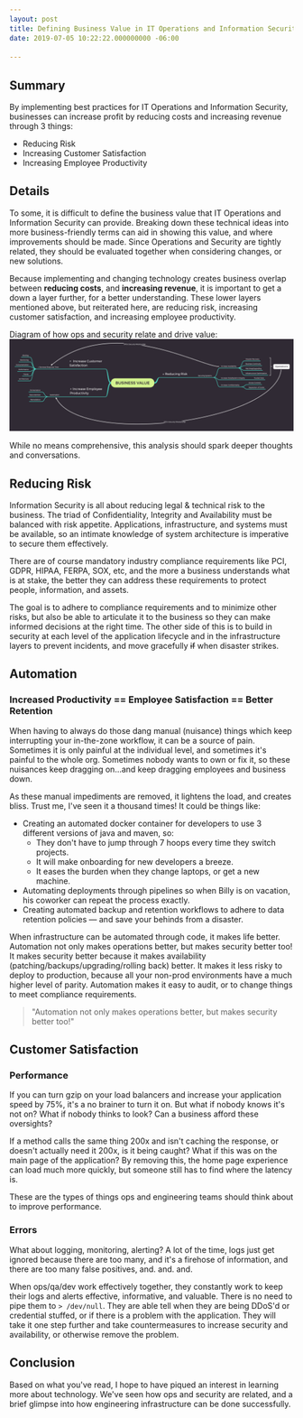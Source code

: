 ```yaml
---
layout: post
title: Defining Business Value in IT Operations and Information Security
date: 2019-07-05 10:22:22.000000000 -06:00

---
```


## Summary
By implementing best practices for IT Operations and Information Security, businesses can increase profit by reducing costs and increasing revenue through 3 things:

* Reducing Risk
* Increasing Customer Satisfaction
* Increasing Employee Productivity

## Details

To some, it is difficult to define the business value that IT Operations and Information Security can provide. Breaking down these technical ideas into more business-friendly terms can aid in showing this value, and where improvements should be made. Since Operations and Security are tightly related, they should be evaluated together when considering changes, or new solutions.

Because implementing and changing technology creates business overlap between __reducing costs__, and __increasing revenue__, it is important to get a down a layer further, for a better understanding. These lower layers mentioned above, but reiterated here, are reducing risk, increasing customer satisfaction, and increasing employee productivity.


Diagram of how ops and security relate and drive value:
[![How security and ops are related](/content/images/2019/07/BusinessValue.png)](https://www.benfrancom.com/content/images/2019/07/BusinessValue.png)

While no means comprehensive, this analysis should spark deeper thoughts and conversations.

## Reducing Risk
Information Security is all about reducing legal & technical risk to the business. The triad of Confidentiality, Integrity and Availability must be balanced with risk appetite. Applications, infrastructure, and systems must be available, so an intimate knowledge of system architecture is imperative to secure them effectively.

There are of course mandatory industry compliance requirements like PCI, GDPR, HIPAA, FERPA, SOX, etc, and the more a business understands what is at stake, the better they can address these requirements to protect people, information, and assets.

The goal is to adhere to compliance requirements and to minimize other risks, but also be able to articulate it to the business so they can make informed decisions at the right time. The other side of this is to build in security at each level of the application lifecycle and in the infrastructure layers to prevent incidents, and move gracefully <s>if</s> when disaster strikes.


## Automation
### Increased Productivity == Employee Satisfaction == Better Retention

When having to always do those dang manual (nuisance) things which keep interrupting your in-the-zone workflow, it can be a source of pain. Sometimes it is only painful at the individual level, and sometimes it's painful to the whole org.  Sometimes nobody wants to own or fix it, so these nuisances keep dragging on...and keep dragging employees and business down.

As these manual impediments are removed, it lightens the load, and creates bliss. Trust me, I've seen it a thousand times! It could be things like:
* Creating an automated docker container for developers to use 3 different versions of java and maven, so:
    * They don't have to jump through 7 hoops every time they switch projects.
    * It will make onboarding for new developers a breeze.
    * It eases the burden when they change laptops, or get a new machine.
* Automating deployments through pipelines so when Billy is on vacation, his coworker can repeat the process exactly.
* Creating automated backup and retention workflows to adhere to data retention policies — and save your behinds from a disaster.


When infrastructure can be automated through code, it makes life better. Automation not only makes operations better, but makes security better too! It makes security better because it makes availability (patching/backups/upgrading/rolling back) better. It makes it less risky to deploy to production, because all your non-prod environments have a much higher level of parity.  Automation makes it easy to audit, or to change things to meet compliance requirements.


> "Automation not only makes operations better, but makes security better too!" 

## Customer Satisfaction
### Performance
If you can turn gzip on your load balancers and increase your application speed by 75%, it's a no brainer to turn it on. But what if nobody knows it's not on? What if nobody thinks to look? Can a business afford these oversights?

If a method calls the same thing 200x and isn't caching the response, or doesn't actually need it 200x, is it being caught? What if this was on the main page of the application? By removing this, the home page experience can load much more quickly, but someone still has to find where the latency is.

These are the types of things ops and engineering teams should think about to improve performance.

### Errors
What about logging, monitoring, alerting? A lot of the time, logs just get ignored because there are too many, and it's a firehose of information, and there are too many false positives, and. and. and.

When ops/qa/dev work effectively together, they constantly work to keep their logs and alerts effective, informative, and valuable. There is no need to pipe them to `> /dev/null`. They are able tell when they are being DDoS'd or credential stuffed, or if there is a problem with the application. They will take it one step further and take countermeasures to increase security and availability, or otherwise remove the problem.

## Conclusion
Based on what you've read, I hope to have piqued an interest in learning more about technology. We've seen how ops and security are related, and a brief glimpse into how engineering infrastructure can be done successfully.




